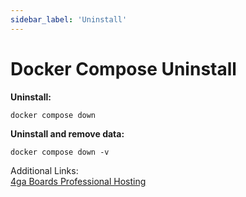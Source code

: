 ```yaml
---
sidebar_label: 'Uninstall'
---
```


# Docker Compose Uninstall

**Uninstall:**
```
docker compose down
```

**Uninstall and remove data:**
```
docker compose down -v
```

Additional Links:\
[4ga Boards Professional Hosting](./install-4gaboards)
